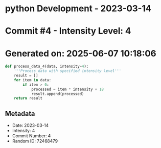 ﻿# python Development - 2023-03-14
# Commit #4 - Intensity Level: 4
# Generated on: 2025-06-07 10:18:06
```python
def process_data_4(data, intensity=4):
    '''Process data with specified intensity level'''
    result = []
    for item in data:
        if item > 0:
            processed = item * intensity + 18
            result.append(processed)
    return result
```
## Metadata
- Date: 2023-03-14
- Intensity: 4
- Commit Number: 4
- Random ID: 72468479
